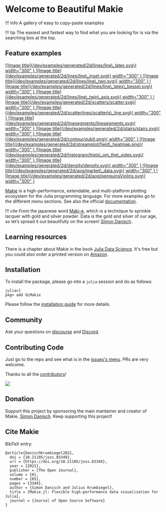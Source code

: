<a id='Welcome-to-Beautiful-Makie'></a>

<a id='Welcome-to-Beautiful-Makie-1'></a>

# Welcome to Beautiful Makie

!!! info
	A gallery of easy to copy-paste examples

!!! tip
    The easiest and fastest way to find what you are looking for is via the searching box at the top.
	
## Feature examples

<a href="/dev/examples/generated/2d/lines/line\_latex/" rel ="get code">
  ![Image title](/dev/examples/generated/2d/lines/line\_latex.svg){ width="300" }
</a>
<a href="/dev/examples/generated/2d/lines/line\_inset/" rel ="get code">
  ![Image title](/dev/examples/generated/2d/lines/line\_inset.svg){ width="300" }
</a>
<a href="/dev/examples/generated/2d/lines/line\_two/" rel ="get code">
  ![Image title](/dev/examples/generated/2d/lines/line\_two.svg){ width="300" }
</a>
<a href="/dev/examples/generated/2d/lines/line\_latex\_bessel/" rel ="get code">
  ![Image title](/dev/examples/generated/2d/lines/line\_latex\_bessel.svg){ width="300" }
</a>
<a href="/dev/examples/generated/2d/lines/line\_twin\_axis/" rel ="get code">
  ![Image title](/dev/examples/generated/2d/lines/line\_twin\_axis.svg){ width="300" }
</a>
<a href="/dev/examples/generated/2d/scatters/scatter/" rel ="get code">
  ![Image title](/dev/examples/generated/2d/scatters/scatter.svg){ width="300" }
</a>
<a href="/dev/examples/generated/2d/scatterlines/scatterls\_line/" rel ="get code">
  ![Image title](/dev/examples/generated/2d/scatterlines/scatterls\_line.svg){ width="300" }
</a>
<a href="/dev/examples/generated/2d/linesegments/linesegments/" rel ="get code">
  ![Image title](/dev/examples/generated/2d/linesegments/linesegments.svg){ width="300" }
</a>
<a href="/dev/examples/generated/2d/stairs/stairs/" rel ="get code">
  ![Image title](/dev/examples/generated/2d/stairs/stairs.svg){ width="300" }
</a>
<a href="/dev/examples/generated/2d/contour/qubit/" rel ="get code">
  ![Image title](/dev/examples/generated/2d/contour/qubit.png){ width="300" }
</a>
<a href="/dev/examples/generated/2d/streamplot/field\_heatmap/" rel ="get code">
  ![Image title](/dev/examples/generated/2d/streamplot/field\_heatmap.png){ width="300" }
</a>
<a href="/dev/examples/generated/2d/histogram/hists\_on\_the\_sides/" rel ="get code">
  ![Image title](/dev/examples/generated/2d/histogram/hists\_on\_the\_sides.svg){ width="300" }
</a>
<a href="/dev/examples/generated/2d/density/density/" rel ="get code">
  ![Image title](/dev/examples/generated/2d/density/density.svg){ width="300" }
</a>
<a href="/dev/examples/generated/2d/aog/MarketData/" rel ="get code">
  ![Image title](/dev/examples/generated/2d/aog/market\_data.svg){ width="300" }
</a>
<a href="/dev/examples/generated/2d/aog/penguinsViolins/" rel ="get code">
  ![Image title](/dev/examples/generated/2d/aog/penguinsViolins.svg){ width="300" }
</a>

[Makie](https://github.com/JuliaPlots/Makie.jl) is a high-performance, extendable, and multi-platform plotting ecosystem for the Julia programming language. For more examples go to the different menu sections. See also the official [documentation](https://makie.juliaplots.org/stable/).

!!! cite
    From the japanese word [Maki-e](https://en.wikipedia.org/wiki/Maki-e), which is a technique to sprinkle lacquer with gold and silver powder. Data is the gold and silver of our age, so let’s spread it out beautifully on the screen! [Simon Danisch](https://github.com/sponsors/SimonDanisch).
     

## Learning resources
There is a chapter about Makie in the book [Julia Data Science](https://juliadatascience.io). It's free but you could also order a printed version on [Amazon](https://www.amazon.com/dp/B09KMRKQ96/).

## Installation
To install the package, please go into a `julia` session and do as follows:

```
julia>]
pkg> add GLMakie
```

Please follow the [installation guide](https://makie.juliaplots.org/stable/#installation_and_import) for more details.

## Community

Ask your questions on [discourse](https://discourse.julialang.org) and [Discord](https://discord.gg/eQqj2fdVWj).

## Contributing Code

Just go to the repo and see what is in the [issues's menu](https://github.com/JuliaPlots/Makie.jl/issues). PRs are very welcome.

Thanks to all the [contributors](https://github.com/JuliaPlots/Makie.jl/graphs/contributors)!

![](img/makie_contributors.png)

## Donation

Support this project by sponsoring the main mantainer and creator of Makie, [Simon Danisch](https://github.com/sponsors/SimonDanisch). Keep supporting this project!

## Cite Makie

BibTeX entry:

```
@article{DanischKrumbiegel2021,
  doi = {10.21105/joss.03349},
  url = {https://doi.org/10.21105/joss.03349},
  year = {2021},
  publisher = {The Open Journal},
  volume = {6},
  number = {65},
  pages = {3349},
  author = {Simon Danisch and Julius Krumbiegel},
  title = {Makie.jl: Flexible high-performance data visualization for Julia},
  journal = {Journal of Open Source Software}
}
```